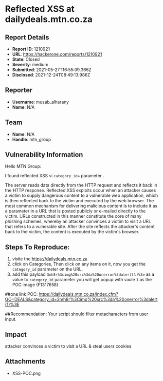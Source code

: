 # Reflected XSS at dailydeals.mtn.co.za

## Report Details
- **Report ID**: 1210921
- **URL**: https://hackerone.com/reports/1210921
- **State**: Closed
- **Severity**: medium
- **Submitted**: 2021-05-27T16:55:09.366Z
- **Disclosed**: 2021-12-24T08:49:13.986Z

## Reporter
- **Username**: musab_alharany
- **Name**: N/A

## Team
- **Name**: N/A
- **Handle**: mtn_group

## Vulnerability Information
Hello MTN Group:

I found reflected XSS vi  ```category_id=```  parameter .

The server reads data directly from the HTTP request and reflects it back in the HTTP response. Reflected XSS exploits occur when an attacker causes a victim to supply dangerous content to a vulnerable web application, which is then reflected back to the victim and executed by the web browser. The most common mechanism for delivering malicious content is to include it as a parameter in a URL that is posted publicly or e-mailed directly to the victim. URLs constructed in this manner constitute the core of many phishing schemes, whereby an attacker convinces a victim to visit a URL that refers to a vulnerable site. After the site reflects the attacker's content back to the victim, the content is executed by the victim's browser.

## Steps To Reproduce:
1. visite the https://dailydeals.mtn.co.za
2. click on Categories, Then click on any items on it, now you get the ```category_id``` parameter on the URL.
3. add this payload ```3mh8r%3cimg%20src%3da%20onerror%3dalert(1)%3e``` as a value to ```category_id``` parameter 
you will get popup with vaule ```1``` as the POC image 
{F1317658}

##one link POC:
https://dailydeals.mtn.co.za/index.cfm?GO=DEALS&category_id=3mh8r%3Cimg%20src%3da%20onerror%3dalert(1)%3E

##Recommendation:
Your script should filter metacharacters from user input.

## Impact

attacker convinces a victim to visit a URL  & steal users cookies

## Attachments
- XSS-POC.png
